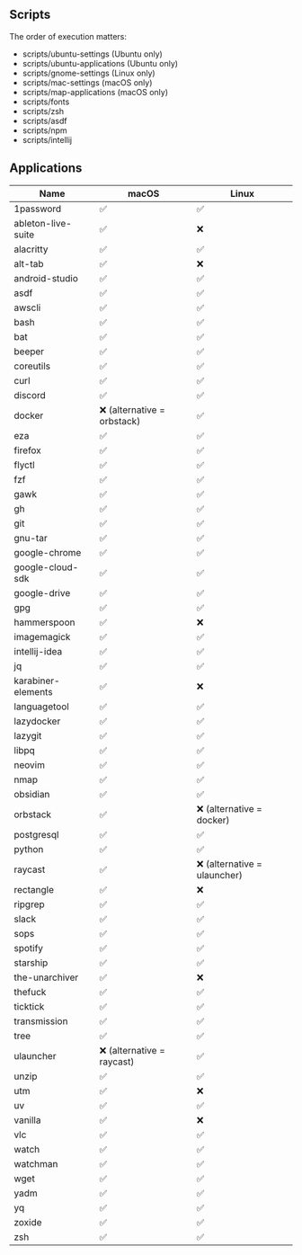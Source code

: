 ## Scripts

The order of execution matters:

- scripts/ubuntu-settings (Ubuntu only)
- scripts/ubuntu-applications (Ubuntu only)
- scripts/gnome-settings (Linux only)
- scripts/mac-settings (macOS only)
- scripts/map-applications (macOS only)
- scripts/fonts
- scripts/zsh
- scripts/asdf
- scripts/npm
- scripts/intellij

## Applications

| Name               | macOS                      | Linux                       |
|--------------------|----------------------------|-----------------------------|
| 1password          | ✅                          | ✅                           |
| ableton-live-suite | ✅                          | ❌                           |
| alacritty          | ✅                          | ✅                           |
| alt-tab            | ✅                          | ❌                           |
| android-studio     | ✅                          | ✅                           |
| asdf               | ✅                          | ✅                           |
| awscli             | ✅                          | ✅                           |
| bash               | ✅                          | ✅                           |
| bat                | ✅                          | ✅                           |
| beeper             | ✅                          | ✅                           |
| coreutils          | ✅                          | ✅                           |
| curl               | ✅                          | ✅                           |
| discord            | ✅                          | ✅                           |
| docker             | ❌ (alternative = orbstack) | ✅                           |
| eza                | ✅                          | ✅                           |
| firefox            | ✅                          | ✅                           |
| flyctl             | ✅                          | ✅                           |
| fzf                | ✅                          | ✅                           |
| gawk               | ✅                          | ✅                           |
| gh                 | ✅                          | ✅                           |
| git                | ✅                          | ✅                           |
| gnu-tar            | ✅                          | ✅                           |
| google-chrome      | ✅                          | ✅                           |
| google-cloud-sdk   | ✅                          | ✅                           |
| google-drive       | ✅                          | ✅                           |
| gpg                | ✅                          | ✅                           |
| hammerspoon        | ✅                          | ❌                           |
| imagemagick        | ✅                          | ✅                           |
| intellij-idea      | ✅                          | ✅                           |
| jq                 | ✅                          | ✅                           |
| karabiner-elements | ✅                          | ❌                           |
| languagetool       | ✅                          | ✅                           |
| lazydocker         | ✅                          | ✅                           |
| lazygit            | ✅                          | ✅                           |
| libpq              | ✅                          | ✅                           |
| neovim             | ✅                          | ✅                           |
| nmap               | ✅                          | ✅                           |
| obsidian           | ✅                          | ✅                           |
| orbstack           | ✅                          | ❌ (alternative = docker)    |
| postgresql         | ✅                          | ✅                           |
| python             | ✅                          | ✅                           |
| raycast            | ✅                          | ❌ (alternative = ulauncher) |
| rectangle          | ✅                          | ❌                           |
| ripgrep            | ✅                          | ✅                           |
| slack              | ✅                          | ✅                           |
| sops               | ✅                          | ✅                           |
| spotify            | ✅                          | ✅                           |
| starship           | ✅                          | ✅                           |
| the-unarchiver     | ✅                          | ❌                           |
| thefuck            | ✅                          | ✅                           |
| ticktick           | ✅                          | ✅                           |
| transmission       | ✅                          | ✅                           |
| tree               | ✅                          | ✅                           |
| ulauncher          | ❌ (alternative = raycast)  | ✅                           |
| unzip              | ✅                          | ✅                           |
| utm                | ✅                          | ❌                           |
| uv                 | ✅                          | ✅                           |
| vanilla            | ✅                          | ❌                           |
| vlc                | ✅                          | ✅                           |
| watch              | ✅                          | ✅                           |
| watchman           | ✅                          | ✅                           |
| wget               | ✅                          | ✅                           |
| yadm               | ✅                          | ✅                           |
| yq                 | ✅                          | ✅                           |
| zoxide             | ✅                          | ✅                           |
| zsh                | ✅                          | ✅                           |
